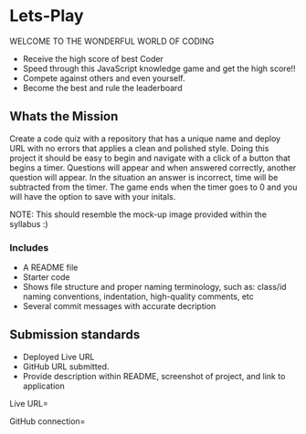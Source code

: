 # Lets-Play

WELCOME TO THE WONDERFUL WORLD OF CODING

* Receive the high score of best Coder
* Speed through this JavaScript knowledge game and get the high score!!
* Compete against others and even yourself.
* Become the best and rule the leaderboard

## Whats the Mission
Create a code quiz with a repository that has a unique name and deploy URL with no errors that applies a clean and polished style. Doing this project it should be easy to begin and navigate with a click of a button that begins a timer. Questions will appear and when answered correctly, another question will appear. In the situation an answer is incorrect, time will be subtracted from the timer. The game ends when the timer goes to 0 and you will have the option to save with your initals. 

NOTE: This should resemble the mock-up image provided within the syllabus :)

### Includes 
* A README file
* Starter code
* Shows file structure and proper naming terminology, such as: class/id naming conventions, indentation, high-quality comments, etc
* Several commit messages with accurate decription

## Submission standards
* Deployed Live URL
* GitHub URL submitted.
* Provide description within README, screenshot of project, and link to application

Live URL=

GitHub connection=
